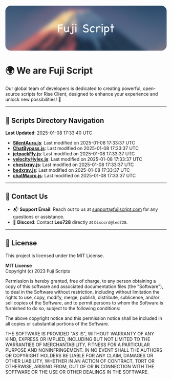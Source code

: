 ![Banner](.github/b.webp)

# 🌍 **We are Fuji Script**

Our global team of developers is dedicated to creating powerful, open-source scripts for Rise Client, designed to enhance your experience and unlock new possibilities! 🌟

---
<!-- SCRIPTS_NAVIGATION_START -->
## 📂 **Scripts Directory Navigation**

**Last Updated**: 2025-01-08 17:33:40 UTC

- **[SilentAura.js](scripts/SilentAura.js)**: Last modified on 2025-01-08 17:33:37 UTC
- **[ChatBypass.js](scripts/ChatBypass.js)**: Last modified on 2025-01-08 17:33:37 UTC
- **[jetpackFly.js](scripts/jetpackFly.js)**: Last modified on 2025-01-08 17:33:37 UTC
- **[velocityHylex.js](scripts/velocityHylex.js)**: Last modified on 2025-01-08 17:33:37 UTC
- **[chestxray.js](scripts/chestxray.js)**: Last modified on 2025-01-08 17:33:37 UTC
- **[bedxray.js](scripts/bedxray.js)**: Last modified on 2025-01-08 17:33:37 UTC
- **[chatMacro.js](scripts/chatMacro.js)**: Last modified on 2025-01-08 17:33:37 UTC

<!-- SCRIPTS_NAVIGATION_END -->

---

## 💬 **Contact Us**  
- 📬 **Support Email**: Reach out to us at [support@fujiscript.com](mailto:support@fujiscript.com) for any questions or assistance.  
- 💬 **Discord**: Contact **Leo728** directly at `Discord@leo728`.

---

## 📜 **License**

This project is licensed under the MIT License.  

**MIT License**  
Copyright (c) 2023 Fuji Scripts  

Permission is hereby granted, free of charge, to any person obtaining a copy of this software and associated documentation files (the "Software"), to deal in the Software without restriction, including without limitation the rights to use, copy, modify, merge, publish, distribute, sublicense, and/or sell copies of the Software, and to permit persons to whom the Software is furnished to do so, subject to the following conditions:  

The above copyright notice and this permission notice shall be included in all copies or substantial portions of the Software.  

THE SOFTWARE IS PROVIDED "AS IS", WITHOUT WARRANTY OF ANY KIND, EXPRESS OR IMPLIED, INCLUDING BUT NOT LIMITED TO THE WARRANTIES OF MERCHANTABILITY, FITNESS FOR A PARTICULAR PURPOSE AND NONINFRINGEMENT. IN NO EVENT SHALL THE AUTHORS OR COPYRIGHT HOLDERS BE LIABLE FOR ANY CLAIM, DAMAGES OR OTHER LIABILITY, WHETHER IN AN ACTION OF CONTRACT, TORT OR OTHERWISE, ARISING FROM, OUT OF OR IN CONNECTION WITH THE SOFTWARE OR THE USE OR OTHER DEALINGS IN THE SOFTWARE.  
